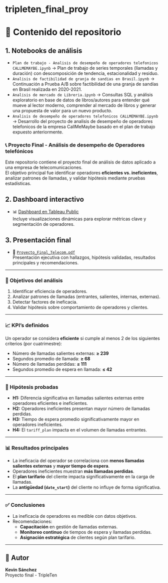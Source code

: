 # tripleten_final_proy

# 📂 Contenido del repositorio

## 1. Notebooks de análisis
- `Plan de trabajo - Analisis de desempeño de operadores telefonicos CALLMEMAYBE.ipynb` → Plan de trabajo  de series temporales (llamadas y duración) con descomposición de tendencia, estacionalidad y residuo.  
- `Analisis de factibilidad de granja de sandias en Brasil.ipynb` → Continuación a Prueba A/B sobre factibilidad de una granja de sandías en Brasil realizada en 2020-2021.  
- `Analisis de mercado de Libreria.ipynb` → Consultas SQL y análisis exploratorio en base de datos de libros/autores para entender qué mueve al lector moderno, comprender al mercado de libros y generar una propuesta de valor para un nuevo producto.
- `Analisis de desempeño de operadores telefonicos CALLMEMAYBE.ipynb` → Desarrollo del proyecto de analisis de desempeño de operadores telefonicos de la empresa CallMeMaybe basado en el plan de trabajo expuesto anteriormente.

### 📞 Proyecto Final - Análisis de desempeño de Operadores telefónicos

Este repositorio contiene el proyecto final de análisis de datos aplicado a una empresa de telecomunicaciones.  
El objetivo principal fue identificar operadores **eficientes vs. ineficientes**, analizar patrones de llamadas, y validar hipótesis mediante pruebas estadísticas.

## 2. Dashboard interactivo
- 📊 [Dashboard en Tableau Public](https://public.tableau.com/views/ProyectoFinalTripleTen-KS/Dashboard1?:language=es-ES&:sid=&:redirect=auth&:display_count=n&:origin=viz_share_link)  
Incluye visualizaciones dinámicas para explorar métricas clave y segmentación de operadores.

## 3. Presentación final
- 🎤 [`Proyecto_Final_Telecom.pdf`](Proyecto_Final_Telecom.pdf)  
Presentación ejecutiva con hallazgos, hipótesis validadas, resultados principales y recomendaciones.

---

### 🎯 Objetivos del análisis
1. Identificar eficiencia de operadores.  
2. Analizar patrones de llamadas (entrantes, salientes, internas, externas).  
3. Detectar factores de ineficacia.  
4. Validar hipótesis sobre comportamiento de operadores y clientes.  

---

### 📈 KPI’s definidos
Un operador se considera **eficiente** si cumple al menos 2 de los siguientes criterios (por cuatrimestre):

- Número de llamadas salientes externas: **≥ 239**  
- Segundos promedio de llamada: **≥ 68**  
- Número de llamadas perdidas: **≤ 111**  
- Segundos promedio de espera en llamada: **≤ 42**

---

### 🧪 Hipótesis probadas
- **H1:** Diferencia significativa en llamadas salientes externas entre operadores eficientes e ineficientes.  
- **H2:** Operadores ineficientes presentan mayor número de llamadas perdidas.  
- **H3:** Tiempo de espera promedio significativamente mayor en operadores ineficientes.  
- **H4:** El `tariff_plan` impacta en el volumen de llamadas entrantes.  

---

### 📊 Resultados principales
- La ineficacia del operador se correlaciona con **menos llamadas salientes externas** y **mayor tiempo de espera**.  
- Operadores ineficientes muestran **más llamadas perdidas**.  
- El **plan tarifario** del cliente impacta significativamente en la carga de llamadas.  
- La **antigüedad (`date_start`)** del cliente no influye de forma significativa.  

---

### ✅ Conclusiones
- La ineficacia de operadores es medible con datos objetivos.  
- Recomendaciones:
  - **Capacitación** en gestión de llamadas externas.  
  - **Monitoreo continuo** de tiempos de espera y llamadas perdidas.  
  - **Asignación estratégica** de clientes según plan tarifario.  

---

## 👤 Autor
**Kevin Sánchez**  
Proyecto final - TripleTen



